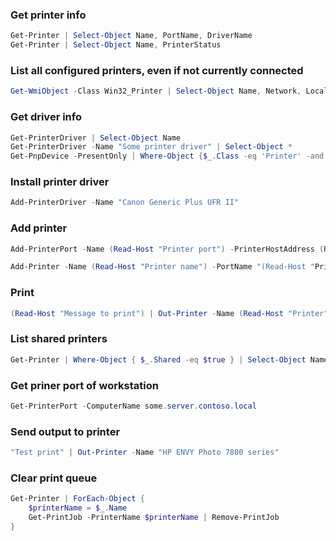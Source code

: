 ### Get printer info
```powershell
Get-Printer | Select-Object Name, PortName, DriverName
Get-Printer | Select-Object Name, PrinterStatus
```

### List all configured printers, even if not currently connected
```powershell
Get-WmiObject -Class Win32_Printer | Select-Object Name, Network, Local, Shared, SystemName
```

### Get driver info
```powershell
Get-PrinterDriver | Select-Object Name
Get-PrinterDriver -Name "Some printer driver" | Select-Object *
Get-PnpDevice -PresentOnly | Where-Object {$_.Class -eq 'Printer' -and $_.InstanceId -like '*USB*'}
```

### Install printer driver
```powershell
Add-PrinterDriver -Name "Canon Generic Plus UFR II" 
```

### Add printer
```powershell
Add-PrinterPort -Name (Read-Host "Printer port") -PrinterHostAddress (Read-Host "Printer IP")

Add-Printer -Name (Read-Host "Printer name") -PortName "(Read-Host "Printer port") -DriverName (Read-Host "Driver name")
```

### Print 
```powershell
(Read-Host "Message to print") | Out-Printer -Name (Read-Host "Printer")
```

### List shared printers
```powershell
Get-Printer | Where-Object { $_.Shared -eq $true } | Select-Object Name, ShareName, PrinterStatus
```

### Get priner port of workstation
```powershell
Get-PrinterPort -ComputerName some.server.contoso.local
```

### Send output to printer
```powershell
"Test print" | Out-Printer -Name "HP ENVY Photo 7800 series"
```

### Clear print queue
```powershell
Get-Printer | ForEach-Object {
    $printerName = $_.Name
    Get-PrintJob -PrinterName $printerName | Remove-PrintJob
}
```